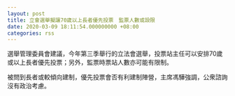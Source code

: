 ```yaml
---
layout: post
title: 立會選舉擬讓70歲以上長者優先投票　監票人數或設限
date: 2020-03-09 18:11:54.000000000 +08:00
categories: rss
---
```


選舉管理委員會建議，今年第三季舉行的立法會選舉，投票站主任可以安排70歲或以上長者優先投票；另外，監票時票站人數亦可能有限制。

被問到長者或較傾向建制，優先投票會否有利建制陣營，主席馮驊強調，公衆諮詢沒有政治考慮。
